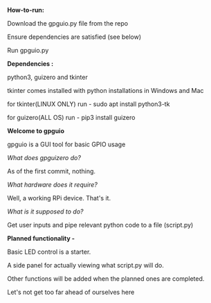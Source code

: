 **How-to-run:**

Download the gpguio.py file from the repo

Ensure dependencies are satisfied (see below)

Run gpguio.py


**Dependencies :**

python3, guizero and tkinter

tkinter comes installed with python installations in Windows and Mac

for tkinter(LINUX ONLY) run - sudo apt install python3-tk
  
for guizero(ALL OS) run - pip3 install guizero


**Welcome to gpguio**

gpguio is a GUI tool for basic GPIO usage


_What does gpguizero do?_

As of the first commit, nothing.


_What hardware does it require?_

Well, a working RPi device. That's it.


_What is it supposed to do?_

Get user inputs and pipe relevant python code to a file (script.py)


**Planned functionality -**

Basic LED control is a starter.

A side panel for actually viewing what script.py will do.


Other functions will be added when the planned ones are completed.

Let's not get too far ahead of ourselves here
